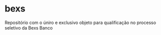 # bexs
Repositório com o úniro e exclusivo objeto para qualificação no processo seletivo da Bexs Banco
